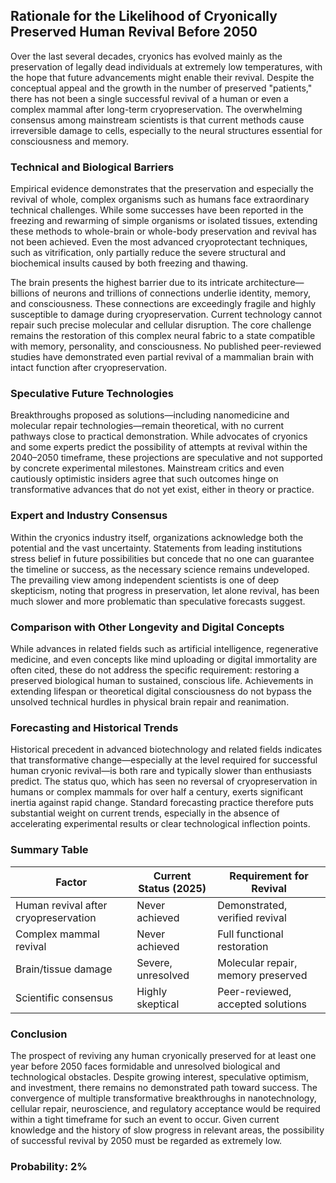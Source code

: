 ## Rationale for the Likelihood of Cryonically Preserved Human Revival Before 2050

Over the last several decades, cryonics has evolved mainly as the preservation of legally dead individuals at extremely low temperatures, with the hope that future advancements might enable their revival. Despite the conceptual appeal and the growth in the number of preserved "patients," there has not been a single successful revival of a human or even a complex mammal after long-term cryopreservation. The overwhelming consensus among mainstream scientists is that current methods cause irreversible damage to cells, especially to the neural structures essential for consciousness and memory.

### Technical and Biological Barriers

Empirical evidence demonstrates that the preservation and especially the revival of whole, complex organisms such as humans face extraordinary technical challenges. While some successes have been reported in the freezing and rewarming of simple organisms or isolated tissues, extending these methods to whole-brain or whole-body preservation and revival has not been achieved. Even the most advanced cryoprotectant techniques, such as vitrification, only partially reduce the severe structural and biochemical insults caused by both freezing and thawing.

The brain presents the highest barrier due to its intricate architecture—billions of neurons and trillions of connections underlie identity, memory, and consciousness. These connections are exceedingly fragile and highly susceptible to damage during cryopreservation. Current technology cannot repair such precise molecular and cellular disruption. The core challenge remains the restoration of this complex neural fabric to a state compatible with memory, personality, and consciousness. No published peer-reviewed studies have demonstrated even partial revival of a mammalian brain with intact function after cryopreservation.

### Speculative Future Technologies

Breakthroughs proposed as solutions—including nanomedicine and molecular repair technologies—remain theoretical, with no current pathways close to practical demonstration. While advocates of cryonics and some experts predict the possibility of attempts at revival within the 2040–2050 timeframe, these projections are speculative and not supported by concrete experimental milestones. Mainstream critics and even cautiously optimistic insiders agree that such outcomes hinge on transformative advances that do not yet exist, either in theory or practice.

### Expert and Industry Consensus

Within the cryonics industry itself, organizations acknowledge both the potential and the vast uncertainty. Statements from leading institutions stress belief in future possibilities but concede that no one can guarantee the timeline or success, as the necessary science remains undeveloped. The prevailing view among independent scientists is one of deep skepticism, noting that progress in preservation, let alone revival, has been much slower and more problematic than speculative forecasts suggest.

### Comparison with Other Longevity and Digital Concepts

While advances in related fields such as artificial intelligence, regenerative medicine, and even concepts like mind uploading or digital immortality are often cited, these do not address the specific requirement: restoring a preserved biological human to sustained, conscious life. Achievements in extending lifespan or theoretical digital consciousness do not bypass the unsolved technical hurdles in physical brain repair and reanimation.

### Forecasting and Historical Trends

Historical precedent in advanced biotechnology and related fields indicates that transformative change—especially at the level required for successful human cryonic revival—is both rare and typically slower than enthusiasts predict. The status quo, which has seen no reversal of cryopreservation in humans or complex mammals for over half a century, exerts significant inertia against rapid change. Standard forecasting practice therefore puts substantial weight on current trends, especially in the absence of accelerating experimental results or clear technological inflection points.

### Summary Table

| Factor                            | Current Status (2025)        | Requirement for Revival             |
|------------------------------------|------------------------------|-------------------------------------|
| Human revival after cryopreservation | Never achieved                | Demonstrated, verified revival      |
| Complex mammal revival             | Never achieved                | Full functional restoration         |
| Brain/tissue damage                | Severe, unresolved            | Molecular repair, memory preserved  |
| Scientific consensus               | Highly skeptical              | Peer-reviewed, accepted solutions   |

### Conclusion

The prospect of reviving any human cryonically preserved for at least one year before 2050 faces formidable and unresolved biological and technological obstacles. Despite growing interest, speculative optimism, and investment, there remains no demonstrated path toward success. The convergence of multiple transformative breakthroughs in nanotechnology, cellular repair, neuroscience, and regulatory acceptance would be required within a tight timeframe for such an event to occur. Given current knowledge and the history of slow progress in relevant areas, the possibility of successful revival by 2050 must be regarded as extremely low.

### Probability: 2%